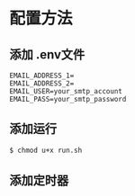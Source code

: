 # 配置方法

## 添加 .env文件
```
EMAIL_ADDRESS_1=
EMAIL_ADDRESS_2=
EMAIL_USER=your_smtp_account
EMAIL_PASS=your_smtp_password
```

## 添加运行
```bash
$ chmod u+x run.sh
```

## 添加定时器


